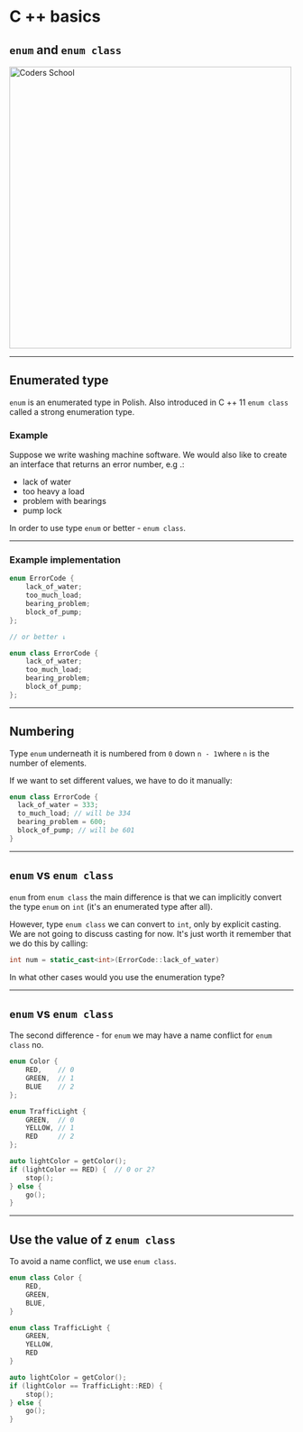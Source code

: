 <!-- .slide: data-background="#111111" -->

# C ++ basics

## `enum` and `enum class`

<a href="https://coders.school">
    <img width="500" data-src="../coders_school_logo.png" alt="Coders School" class="plain">
</a>

___

## Enumerated type

`enum` is an enumerated type in Polish.
Also introduced in C ++ 11 `enum class` called a strong enumeration type.

### Example <!-- .element: class="fragment fade-in" -->

Suppose we write washing machine software.
We would also like to create an interface that returns an error number, e.g .:
<!-- .element: class="fragment fade-in" -->

* <!-- .element: class="fragment fade-in" --> lack of water
* <!-- .element: class="fragment fade-in" --> too heavy a load
* <!-- .element: class="fragment fade-in" --> problem with bearings
* <!-- .element: class="fragment fade-in" --> pump lock
  
In order to use type `enum` or better - `enum class`.
<!-- .element: class="fragment fade-in" -->

___

### Example implementation

```cpp
enum ErrorCode {
    lack_of_water;
    too_much_load;
    bearing_problem;
    block_of_pump;
};

// or better ↓

enum class ErrorCode {
    lack_of_water;
    too_much_load;
    bearing_problem;
    block_of_pump;
};
```

___

## Numbering

Type `enum` underneath it is numbered from `0` down `n - 1`where `n` is the number of elements.
<!-- .element: class="fragment fade-in" -->

If we want to set different values, we have to do it manually:
<!-- .element: class="fragment fade-in" -->

```cpp
enum class ErrorCode {
  lack_of_water = 333;
  to_much_load; // will be 334
  bearing_problem = 600;
  block_of_pump; // will be 601
}
```
<!-- .element: class="fragment fade-in" -->

___

## `enum` vs `enum class`

`enum` from `enum class` the main difference is that we can implicitly convert the type `enum` on `int` (it's an enumerated type after all).

However, type `enum class` we can convert to `int`, only by explicit casting. We are not going to discuss casting for now. It's just worth it
remember that we do this by calling:
<!-- .element: class="fragment fade-in" -->

```cpp
int num = static_cast<int>(ErrorCode::lack_of_water)
```
<!-- .element: class="fragment fade-in" -->

In what other cases would you use the enumeration type?
<!-- .element: class="fragment fade-in" -->

___
<!-- .slide: style="font-size: 0.9em" -->

## `enum` vs `enum class`

The second difference - for `enum` we may have a name conflict for `enum class` no.

```cpp
enum Color {
    RED,    // 0
    GREEN,  // 1
    BLUE    // 2
};
```
<!-- .element: class="fragment fade-in" -->

```cpp
enum TrafficLight {
    GREEN,  // 0
    YELLOW, // 1
    RED     // 2
};
```
<!-- .element: class="fragment fade-in" -->

```cpp
auto lightColor = getColor();
if (lightColor == RED) {  // 0 or 2?
    stop();
} else {
    go();
}
```
<!-- .element: class="fragment fade-in" -->

___
<!-- .slide: style="font-size: 0.9em" -->

## Use the value of z `enum class`

To avoid a name conflict, we use `enum class`.

```cpp
enum class Color {
    RED,
    GREEN,
    BLUE,
}
```
<!-- .element: class="fragment fade-in" -->

```cpp
enum class TrafficLight {
    GREEN,
    YELLOW,
    RED
}
```
<!-- .element: class="fragment fade-in" -->

```cpp
auto lightColor = getColor();
if (lightColor == TrafficLight::RED) {
    stop();
} else {
    go();
}
```
<!-- .element: class="fragment fade-in" -->
